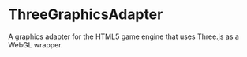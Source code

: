 # ThreeGraphicsAdapter

A graphics adapter for the HTML5 game engine that uses Three.js as a WebGL wrapper.
